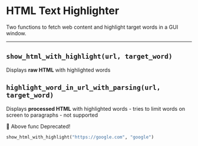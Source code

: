 # HTML Text Highlighter

Two functions to fetch web content and highlight target words in a GUI window.

---

## `show_html_with_highlight(url, target_word)`
Displays **raw HTML** with highlighted words

## `highlight_word_in_url_with_parsing(url, target_word)`
Displays **processed HTML** with highlighted words - tries to limit words on screen to paragraphs - not supported

🔴 Above func Deprecated!


```python
show_html_with_highlight("https://google.com", "google")